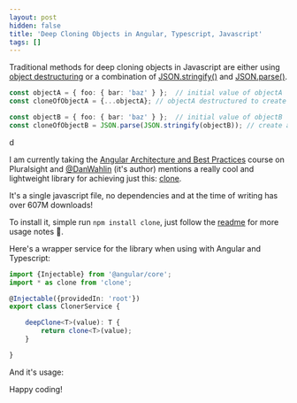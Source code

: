 ```yaml
---
layout: post
hidden: false
title: 'Deep Cloning Objects in Angular, Typescript, Javascript'
tags: []
---
```

Traditional methods for deep cloning objects in Javascript are either using [object destructuring](https://developer.mozilla.org/en-US/docs/Web/JavaScript/Reference/Operators/Destructuring_assignment) or a combination of [JSON.stringify()](https://developer.mozilla.org/en-US/docs/Web/JavaScript/Reference/Global_Objects/JSON/stringify) and [JSON.parse()](https://developer.mozilla.org/en-US/docs/Web/JavaScript/Reference/Global_Objects/JSON/parse).

```typescript
const objectA = { foo: { bar: 'baz' } };  // initial value of objectA
const cloneOfObjectA = {...objectA}; // objectA destructured to create cloneOfObjectA

const objectB = { foo: { bar: 'baz' } };  // initial value of objectB
const cloneOfObjectB = JSON.parse(JSON.stringify(objectB)); // create a clone of objectB using JSON.parse() and JSON.stringify()
```
d

I am currently taking the [Angular Architecture and Best Practices](https://www.pluralsight.com/courses/angular-architecture-best-practices) course on Pluralsight and [@DanWahlin](https://twitter.com/DanWahlin) (it's author) mentions a really cool and lightweight library for achieving just this: [clone](https://github.com/pvorb/clone).

It's a single javascript file, no dependencies and at the time of writing has over 607M downloads!

To install it, simple run `npm install clone`, just follow the [readme](https://github.com/pvorb/clone) for more usage notes 🙂.

Here's a wrapper service for the library when using with Angular and Typescript:

```typescript
import {Injectable} from '@angular/core';
import * as clone from 'clone';

@Injectable({providedIn: 'root'})
export class ClonerService {

    deepClone<T>(value): T {
        return clone<T>(value);
    }

}
```

And it's usage:



Happy coding!
